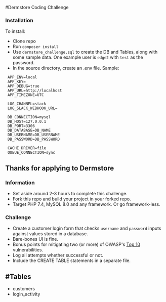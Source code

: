 #Dermstore Coding Challenge
### Installation
To install:
* Clone repo
* Run `composer install`
* Use `dermstore_challenge.sql` to create the DB and Tables, along with some sample data. One example user is `edge2` with `test` as the password.
* In the source directory, create an .env file. Sample: 
```APP_NAME=Lumen
 APP_ENV=local
 APP_KEY=
 APP_DEBUG=true
 APP_URL=http://localhost
 APP_TIMEZONE=UTC
 
 LOG_CHANNEL=stack
 LOG_SLACK_WEBHOOK_URL=
 
 DB_CONNECTION=mysql
 DB_HOST=127.0.0.1
 DB_PORT=3306
 DB_DATABASE=DB_NAME
 DB_USERNAME=DB_USERNAME
 DB_PASSWORD=DB_PASSWORD
 
 CACHE_DRIVER=file
 QUEUE_CONNECTION=sync
```




## Thanks for applying to Dermstore

### Information

* Set aside around 2-3 hours to complete this challenge.
* Fork this repo and build your project in your forked repo.
* Target PHP 7.4, MySQL 8.0 and any framework. Or go framework-less.

### Challenge

* Create a customer login form that checks `username` and `password` inputs against values stored in a database.
* Bare-bones UI is fine.
* Bonus points for mitigating two (or more) of OWASP's [Top 10](https://owasp.org/www-project-top-ten/) vulnerabilities.
* Log all attempts whether successful or not.
* Include the CREATE TABLE statements in a separate file.

## #Tables

* customers
* login_activity
